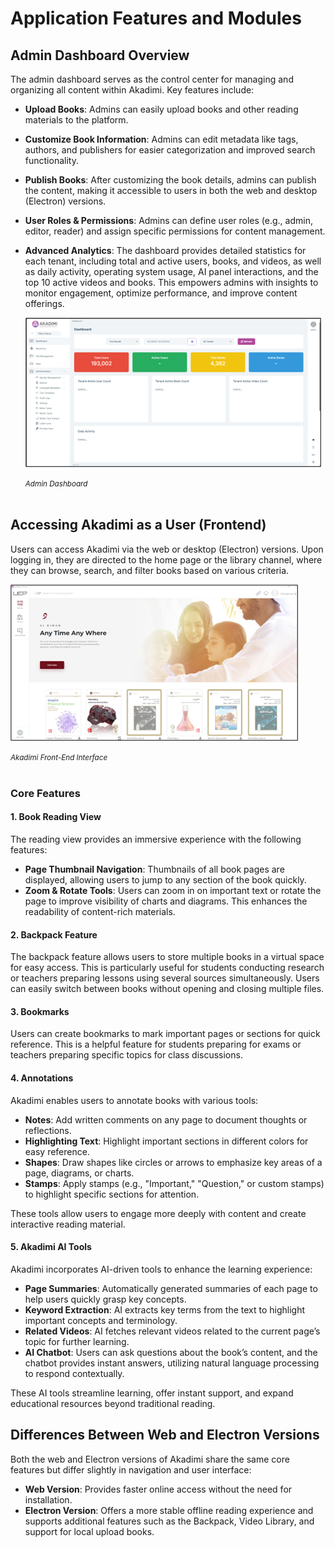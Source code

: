# Application Features and Modules

## Admin Dashboard Overview
The admin dashboard serves as the control center for managing and organizing all content within Akadimi. Key features include:
- **Upload Books**: Admins can easily upload books and other reading materials to the platform.
- **Customize Book Information**: Admins can edit metadata like tags, authors, and publishers for easier categorization and improved search functionality.
- **Publish Books**: After customizing the book details, admins can publish the content, making it accessible to users in both the web and desktop (Electron) versions.
- **User Roles & Permissions**: Admins can define user roles (e.g., admin, editor, reader) and assign specific permissions for content management.
- **Advanced Analytics**: The dashboard provides detailed statistics for each tenant, including total and active users, books, and videos, as well as daily activity, operating system usage, AI panel interactions, and the top 10 active videos and books. This empowers admins with insights to monitor engagement, optimize performance, and improve content offerings.

   ![Admin dashboard](Admin-dashboard.png)
    
   <small><em>Admin Dashboard</em></small>
   <br><br>
  
## Accessing Akadimi as a User (Frontend)
Users can access Akadimi via the web or desktop (Electron) versions. Upon logging in, they are directed to the home page or the library channel, where they can browse, search, and filter books based on various criteria.

![Electron App Front-End Interface](Frontend.png)

<small><em>Akadimi Front-End Interface</em></small>
<br><br>


### Core Features

#### 1. Book Reading View
The reading view provides an immersive experience with the following features:
- **Page Thumbnail Navigation**: Thumbnails of all book pages are displayed, allowing users to jump to any section of the book quickly.
- **Zoom & Rotate Tools**: Users can zoom in on important text or rotate the page to improve visibility of charts and diagrams. This enhances the readability of content-rich materials.

#### 2. Backpack Feature
The backpack feature allows users to store multiple books in a virtual space for easy access. This is particularly useful for students conducting research or teachers preparing lessons using several sources simultaneously. Users can easily switch between books without opening and closing multiple files.

#### 3. Bookmarks
Users can create bookmarks to mark important pages or sections for quick reference. This is a helpful feature for students preparing for exams or teachers preparing specific topics for class discussions.

#### 4. Annotations
Akadimi enables users to annotate books with various tools:
- **Notes**: Add written comments on any page to document thoughts or reflections.
- **Highlighting Text**: Highlight important sections in different colors for easy reference.
- **Shapes**: Draw shapes like circles or arrows to emphasize key areas of a page, diagrams, or charts.
- **Stamps**: Apply stamps (e.g., "Important," "Question," or custom stamps) to highlight specific sections for attention.

These tools allow users to engage more deeply with content and create interactive reading material.

#### 5. Akadimi AI Tools
Akadimi incorporates AI-driven tools to enhance the learning experience:
- **Page Summaries**: Automatically generated summaries of each page to help users quickly grasp key concepts.
- **Keyword Extraction**: AI extracts key terms from the text to highlight important concepts and terminology.
- **Related Videos**: AI fetches relevant videos related to the current page’s topic for further learning.
- **AI Chatbot**: Users can ask questions about the book’s content, and the chatbot provides instant answers, utilizing natural language processing to respond contextually.

These AI tools streamline learning, offer instant support, and expand educational resources beyond traditional reading.

## Differences Between Web and Electron Versions
Both the web and Electron versions of Akadimi share the same core features but differ slightly in navigation and user interface:
- **Web Version**: Provides faster online access without the need for installation.
- **Electron Version**: Offers a more stable offline reading experience and supports additional features such as the Backpack, Video Library, and support for local upload books.


